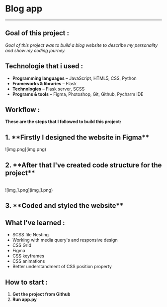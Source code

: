 # Blog app
<hr>

## Goal of this project :

*Goal of this project was to build a blog website to describe my personality and show my coding journey.*

## Technologie that i used : 
- **Programming languages** – JavaScript, HTML5, CSS, Python
- **Frameworks & libraries** – Flask
- **Technologies** – Flask server, SCSS
- **Programs & tools** – Figma, Photoshop, Git, Github, Pycharm IDE 


## Workflow :

<strong>These are the steps that I followed to build this project:</strong>

<h2>1. **Firstly I designed the website in Figma**</h2>
![img.png](img.png)
<h2>2. **After that I've created code structure for the project**</h2>
<br>
![img_1.png](img_1.png)
<h2>3. **Coded and styled the website**</h2>

## What I’ve learned :

- SCSS file Nesting
- Working with media query's and responsive design
- CSS Grid
- Figma
- CSS keyframes
- CSS animations
- Better understandment of CSS position property



## How to start : 

1. **Get the project from Github** 
2. **Run app.py**

